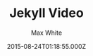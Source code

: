 ---
layout: JamstackTheme
title: Jekyll Video
github: https://github.com/mushishi78/jekyll-video
demo: https://mushishi78.github.io/jekyll-video/
author: Max White
ssg: Jekyll
date: 2015-08-24T01:18:55.000Z
description: Template for a video blog
stale: true
---